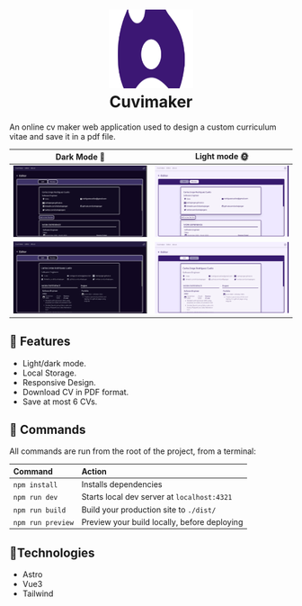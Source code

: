 <h1 align="center">
    <img src="./public/cuvimaker.svg" alt="Icon" width="150" height="140" />
  <br>Cuvimaker <br>
</h1>
An online cv maker web application used to design a custom curriculum vitae and save it in a pdf file.

|                     Dark Mode 🌙                      |                        Light mode 🌞                         |
| :---------------------------------------------------: | :----------------------------------------------------------: |
|  ![Editor Example](./public/doc/Editor-example.webp)  |  ![Editor Example2](./public/doc/Editor-example-light.webp)  |
| ![Editor Example](./public/doc/Editor-example-2.webp) | ![Editor Example2](./public/doc/Editor-example-light-2.webp) |

## 🧰 Features

-   Light/dark mode.
-   Local Storage.
-   Responsive Design.
-   Download CV in PDF format.
-   Save at most 6 CVs.

## 🧞 Commands

All commands are run from the root of the project, from a terminal:

| Command           | Action                                       |
| :---------------- | :------------------------------------------- |
| `npm install`     | Installs dependencies                        |
| `npm run dev`     | Starts local dev server at `localhost:4321`  |
| `npm run build`   | Build your production site to `./dist/`      |
| `npm run preview` | Preview your build locally, before deploying |

## :iphone:Technologies

-   Astro
-   Vue3
-   Tailwind
